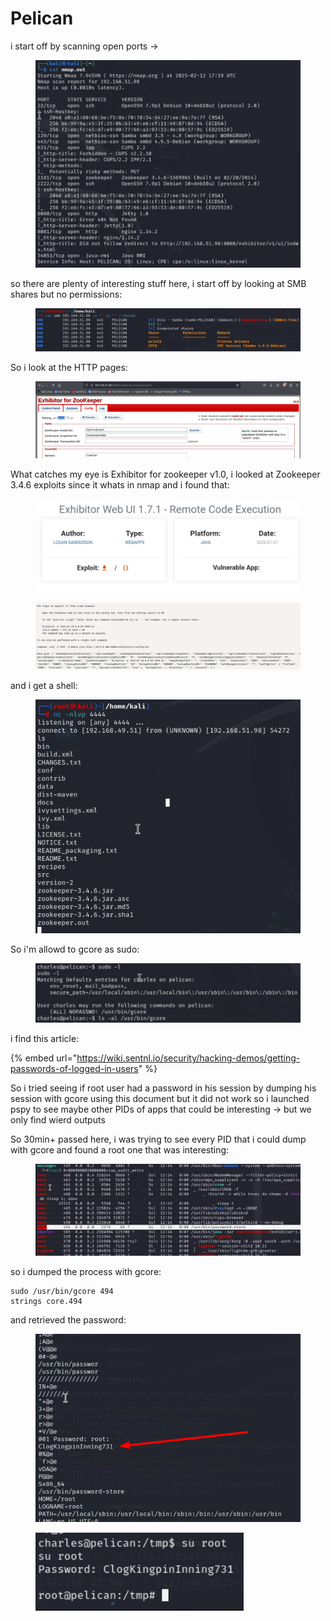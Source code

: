 # Pelican

i start off by scanning open ports ->

<figure><img src="../../../.gitbook/assets/image (116).png" alt=""><figcaption></figcaption></figure>

so there are plenty of interesting stuff here, i start off by looking at SMB shares but no permissions:

<figure><img src="../../../.gitbook/assets/image (117).png" alt=""><figcaption></figcaption></figure>

So i look at the HTTP pages:

<figure><img src="../../../.gitbook/assets/image (118).png" alt=""><figcaption></figcaption></figure>

What catches my eye is Exhibitor for zookeeper v1.0, i looked at Zookeeper 3.4.6 exploits since it whats in nmap and i found that:

<figure><img src="../../../.gitbook/assets/image (119).png" alt=""><figcaption></figcaption></figure>

<figure><img src="../../../.gitbook/assets/image (120).png" alt=""><figcaption></figcaption></figure>

and i get a shell:

<figure><img src="../../../.gitbook/assets/image (121).png" alt=""><figcaption></figcaption></figure>

So i'm allowd to gcore as sudo:

<figure><img src="../../../.gitbook/assets/image (122).png" alt=""><figcaption></figcaption></figure>

i find this article:

{% embed url="https://wiki.sentnl.io/security/hacking-demos/getting-passwords-of-logged-in-users" %}

So i tried seeing if root user had a password in his session by dumping his session with gcore using this document but it did not work so i launched pspy to see maybe other PIDs of apps that could be interesting -> but we only find wierd outputs

So 30min+ passed here, i was trying to see every PID that i could dump with gcore and found a root one that was interesting:

<figure><img src="../../../.gitbook/assets/image (123).png" alt=""><figcaption></figcaption></figure>

so i dumped the process with gcore:

```
sudo /usr/bin/gcore 494
strings core.494
```

and retrieved the password:

<figure><img src="../../../.gitbook/assets/image (124).png" alt=""><figcaption></figcaption></figure>

<figure><img src="../../../.gitbook/assets/image (125).png" alt=""><figcaption></figcaption></figure>
